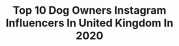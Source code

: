 ---
title: Top 10 Dog Owners Instagram Influencers In United Kingdom In 2020
description: >-
  Find top dog owners Instagram influencers in United Kingdom in 2020. Most popular hashtags: #dogowners #dogowner #instakitchen #kitchenideas.
platform: Instagram
profiles:
  - username: "georgina_patient"
    fullname: >-
      𝐆𝐞𝐨𝐫𝐠𝐢𝐧𝐚 𝐏𝐚𝐭𝐢𝐞𝐧𝐭★
    location: "United Kingdom"
    followers: 31729
    engagement: 365
    commentsToLikes: 0.440413
    id: ckaoswedotbm30i78pw1ay5lh
    verified: false
    hashtags: "#whatmamaworemonday, #girlsgoneloavies"
  - username: "nickyshomeedit"
    fullname: >-
      Nicky X
    location: "United Kingdom"
    followers: 19565
    engagement: 462
    commentsToLikes: 0.269218
    id: ckaoyo096ib860i7881bz2nt8
    verified: false
    hashtags: "#kitchenofinsta, #mrscarlissa, #pocketofmyhome, #moreismoredecor"
  - username: "carminedisibio"
    fullname: >-
      Carmine Di Sibio
    location: "United Kingdom"
    followers: 9405
    engagement: 762
    commentsToLikes: 0.009099
    id: ck137e5bdb37m0i19z5ci9vln
    verified: true
    hashtags: "#wef20, #london, #nextwave, #clapforourcarers"
  - username: "spaniellife"
    fullname: >-
      Steph, Sev & Lily
    location: "United Kingdom"
    followers: 29699
    engagement: 345
    commentsToLikes: 0.083657
    id: ck14kdogep0j30i19vm6uxge8
    verified: false
    hashtags: "#landal, #helpthenhs, #dogsonboats, #sleepydog"
  - username: "allaboutlloyd_"
    fullname: >-
      Lloyd | Dog Lifestyle
    location: "United Kingdom"
    followers: 18469
    engagement: 686
    commentsToLikes: 0.054416
    id: ck0tsqodz0bbu0i19e223t5fv
    verified: false
    hashtags: "#puppythrowback, #dailypuppy, #calma, #greyaesthetic"
  - username: "atlas_thepyr"
    fullname: >-
      Atlas
    location: "United Kingdom"
    followers: 8521
    engagement: 542
    commentsToLikes: 0.030416
    id: ckaoqugeykgdk0i78994t8ht3
    verified: false
    hashtags: "#fridayfeeling, #spalife, #romance, #lockdownlife"
  - username: "cotswold_cottage"
    fullname: >-
      Cotswold Cottage
    location: "United Kingdom"
    followers: 64734
    engagement: 396
    commentsToLikes: 0.055181
    id: ck134np21xazw0i19xyix43yc
    verified: false
    hashtags: "#myhouseidea, #finditstyleit, #pursuehappy, #cottageinspo"
  - username: "ladyroc_"
    fullname: >-
      💃🏽Rochelle Wood
    location: "United Kingdom"
    followers: 41993
    engagement: 85
    commentsToLikes: 0.077348
    id: ck15rf4cc7mgn0i19peh9f708
    verified: false
    hashtags: "#stretching, #londonrestaurant, #freshfood, #gemini"
  - username: "the_miller_diaries"
    fullname: >-
      Jade | The Miller Diaries
    location: "United Kingdom"
    followers: 13103
    engagement: 585
    commentsToLikes: 0.107656
    id: ck15tf3xvhrrw0i19hd82ytv6
    verified: false
    hashtags: "#cuppa, #stressrelieving, #dogselfie, #toddlermomlife"
  - username: "cases.packed.lets.go"
    fullname: >-
      Family Travels & Adventures
    location: "United Kingdom"
    followers: 4153
    engagement: 879
    commentsToLikes: 0.079348
    id: ck6tn1bxl8xsr0j71az9tew84
    verified: false
    hashtags: "#scotlandshistory, #parisfood, #cityofprague, #globe"
---